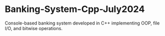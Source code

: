 # Banking-System-Cpp-July2024
Console-based banking system developed in C++ implementing OOP, file I/O, and bitwise operations.
